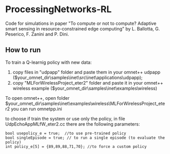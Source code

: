 # ProcessingNetworks-RL
Code for simulations in paper "To compute or not to compute? Adaptive smart sensing in resource-constrained edge computing" by L. Ballotta, G. Peserico, F. Zanini and P. Dini.

## How to run

To train a Q-learnig policy with new data:
1. copy files in "udpapp" folder and paste them in your omnet++ udpapp ($your_omnet_dir\samples\inet\src\inet\applications\udpapp);
2. copy "MLForWirelessProject_eter2" folder and paste it in your omnet++ wireless example ($your_omnet_dir\samples\inet\examples\wireless)

To open omnet++,
open folder $your_omnet_dir\samples\inet\examples\wireless\MLForWirelessProject_eter2
you can run omnetpp.ini

to choose if train the system or use only the policy, in file UdpEchoAppMLfW_eter2.cc there are the following parameters:

```
bool usepolicy_e = true;  //to use pre-trained policy
bool singleEpisode = true; // to run a single episode (to evaluate the policy)
int policy_e[5] = {89,89,88,71,70}; //to force a custom policy
```
